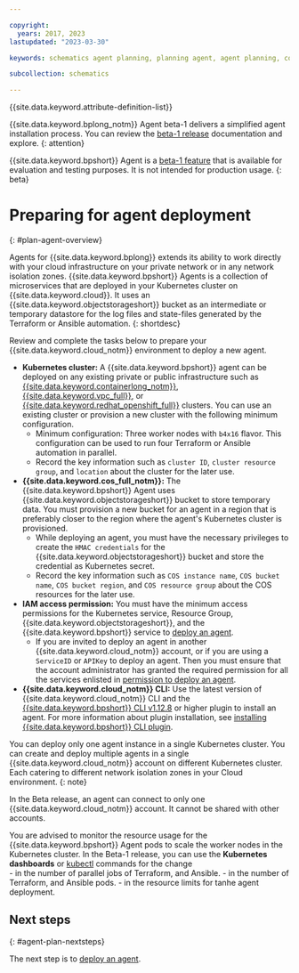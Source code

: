 ```yaml
---

copyright:
  years: 2017, 2023
lastupdated: "2023-03-30"

keywords: schematics agent planning, planning agent, agent planning, command-line, api, ui

subcollection: schematics

---
```


{{site.data.keyword.attribute-definition-list}}

{{site.data.keyword.bplong_notm}} Agent beta-1 delivers a simplified agent installation process. You can review the [beta-1 release](/docs/schematics?topic=schematics-schematics-relnotes&interface=cli#schematics-mar2223) documentation and explore. 
{: attention}

{{site.data.keyword.bpshort}} Agent is a [beta-1 feature](/docs/schematics?topic=schematics-agent-beta1-limitations) that is available for evaluation and testing purposes. It is not intended for production usage.
{: beta}

# Preparing for agent deployment
{: #plan-agent-overview}

Agents for {{site.data.keyword.bplong}} extends its ability to work directly with your cloud infrastructure on your private network or in any network isolation zones. {{site.data.keyword.bpshort}} Agents is a collection of microservices that are deployed in your Kubernetes cluster on {{site.data.keyword.cloud}}. It uses an {{site.data.keyword.objectstorageshort}} bucket as an intermediate or temporary datastore for the log files and state-files generated by the Terraform or Ansible automation.
{: shortdesc}

Review and complete the tasks below to prepare your {{site.data.keyword.cloud_notm}} environment to deploy a new agent.

- **Kubernetes cluster:** A {{site.data.keyword.bpshort}} agent can be deployed on any existing private or public infrastructure such as [{{site.data.keyword.containerlong_notm}}](/docs/containers?topic=containers-clusters), [{{site.data.keyword.vpc_full}}](/docs/openshift?topic=openshift-cluster-create-vpc-gen2&interface=ui), or [{{site.data.keyword.redhat_openshift_full}}](/openshift?topic=openshift-clusters) clusters. You can use an existing cluster or provision a new cluster with the following minimum configuration.
   - Minimum configuration: Three worker nodes with `b4x16` flavor. This configuration can be used to run four Terraform or Ansible automation in parallel.
   - Record the key information such as `cluster ID`, `cluster resource group`,  and `location` about the cluster for the later use.
- **{{site.data.keyword.cos_full_notm}}:** The {{site.data.keyword.bpshort}} Agent uses {{site.data.keyword.objectstorageshort}} bucket to store temporary data. You must provision a new bucket for an agent in a region that is preferably closer to the region where the agent's Kubernetes cluster is provisioned.
    - While deploying an agent, you must have the necessary privileges to create the `HMAC credentials` for the {{site.data.keyword.objectstorageshort}} bucket and store the credential as Kubernetes secret.
    - Record the key information such as `COS instance name`, `COS bucket name`, `COS bucket region`, and `COS resource group` about the COS resources for the later use.
- **IAM access permission:** You must have the minimum access permissions for the Kubernetes service, Resource Group, {{site.data.keyword.objectstorageshort}}, and the {{site.data.keyword.bpshort}} service to [deploy an agent](/docs/schematics?topic=schematics-deploy-agent-overview&interface=cli).
    - If you are invited to deploy an agent in another {{site.data.keyword.cloud_notm}} account, or if you are using a `ServiceID` or `APIKey` to deploy an agent. Then you must ensure that the account administrator has granted the required permission for all the services enlisted in [permission to deploy an agent](/docs/schematics?topic=schematics-access#agent-permissions).
- **{{site.data.keyword.cloud_notm}} CLI:** Use the latest version of {{site.data.keyword.cloud_notm}} CLI and the [{{site.data.keyword.bpshort}} CLI v1.12.8](/docs/schematics?topic=schematics-setup-cli#install-schematics-plugin) or higher plugin to install an agent. For more information about plugin installation, see [installing {{site.data.keyword.bpshort}} CLI plugin](/docs/schematics?topic=schematics-setup-cli#install-schematics-plugin).

You can deploy only one agent instance in a single Kubernetes cluster. You can create and deploy multiple agents in a single {{site.data.keyword.cloud_notm}} account on different Kubernetes cluster. Each catering to different network isolation zones in your Cloud environment.
{: note}

In the Beta release, an agent can connect to only one {{site.data.keyword.cloud_notm}} account. It cannot be shared with other accounts.

You are advised to monitor the resource usage for the {{site.data.keyword.bpshort}} Agent pods to scale the worker nodes in the Kubernetes cluster. In the Beta-1 release, you can use the **Kubernetes dashboards** or [kubectl](/docs/containers?topic=containers-cs_cli_install#kubectl) commands for the change  
    - in the number of parallel jobs of Terraform, and Ansible.
    - in the number of Terraform, and Ansible pods.
    - in the resource limits for tanhe agent deployment.


## Next steps
{: #agent-plan-nextsteps}

The next step is to [deploy an agent](/docs/schematics?topic=schematics-deploy-agent-overview).

